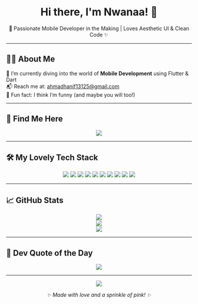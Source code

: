 <h1 align="center">Hi there, I'm Nwanaa! 🌸</h1>
<p align="center">🌷 Passionate Mobile Developer in the Making | Loves Aesthetic UI & Clean Code ✨</p>

---

## 💁‍♀️ About Me

🌱 I’m currently diving into the world of **Mobile Development** using Flutter & Dart  
📬 Reach me at: [ahmadhanif13125@gmail.com](mailto:ahmadhanif13125@gmail.com)  
💖 Fun fact: I think I’m funny (and maybe you will too!)

---

## 💖 Find Me Here

<p align="center">
  <a href="https://instagram.com/ahmd_khnf">
    <img src="https://img.shields.io/badge/@ahmd_khnf-E1306C?style=for-the-badge&logo=instagram&logoColor=white" />
  </a>
</p>

---

## 🛠️ My Lovely Tech Stack

<p align="center">
  <img src="https://img.shields.io/badge/Dart-0175C2?style=for-the-badge&logo=dart&logoColor=white" />
  <img src="https://img.shields.io/badge/Flutter-FF69B4?style=for-the-badge&logo=flutter&logoColor=white" />
  <img src="https://img.shields.io/badge/Java-FD7C6E?style=for-the-badge&logo=openjdk&logoColor=white" />
  <img src="https://img.shields.io/badge/Laravel-FF2D55?style=for-the-badge&logo=laravel&logoColor=white" />
  <img src="https://img.shields.io/badge/HTML5-F28AB2?style=for-the-badge&logo=html5&logoColor=white" />
  <img src="https://img.shields.io/badge/MySQL-FF9AA2?style=for-the-badge&logo=mysql&logoColor=white" />
  <img src="https://img.shields.io/badge/Apache-FEC8D8?style=for-the-badge&logo=apache&logoColor=black" />
  <img src="https://img.shields.io/badge/Canva-FFB7B2?style=for-the-badge&logo=canva&logoColor=white" />
  <img src="https://img.shields.io/badge/Figma-FF5EAE?style=for-the-badge&logo=figma&logoColor=white" />
  <img src="https://img.shields.io/badge/Adobe-FE91CA?style=for-the-badge&logo=adobe&logoColor=white" />
</p>

---

## 📈 GitHub Stats

<p align="center">
  <img src="https://github-readme-stats.vercel.app/api?username=nwanaa&show_icons=true&theme=tokyonight&hide_border=false&icon_color=FF69B4" />
  <br />
  <img src="https://github-readme-streak-stats.herokuapp.com/?user=nwanaa&theme=tokyonight&hide_border=false&ring=FF69B4&fire=FF69B4" />
  <br />
  <img src="https://github-readme-stats.vercel.app/api/top-langs/?username=nwanaa&layout=compact&theme=tokyonight&hide_border=false&title_color=FF69B4" />
</p>

---

## 💬 Dev Quote of the Day

<p align="center">
  <img src="https://quotes-github-readme.vercel.app/api?type=horizontal&theme=tokyonight" />
</p>

---

<p align="center">
  <img src="https://visitcount.itsvg.in/api?id=nwanaa&label=Profile%20Views&icon=5&pretty=true" />
</p>

<p align="center"><i>✨ Made with love and a sprinkle of pink! ✨</i></p>
